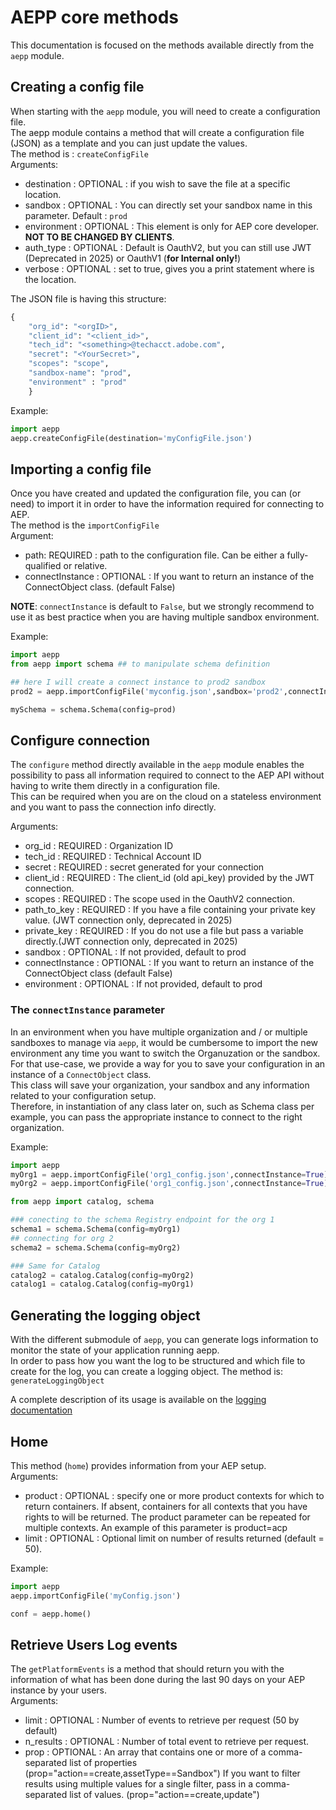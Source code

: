 # AEPP core methods

This documentation is focused on the methods available directly from the `aepp` module.

## Creating a config file

When starting with the `aepp` module, you will need to create a configuration file.\
The aepp module contains a method that will create a configuration file (JSON) as a template and you can just update the values.\
The method is : `createConfigFile`\
Arguments:

* destination : OPTIONAL : if you wish to save the file at a specific location.
* sandbox : OPTIONAL : You can directly set your sandbox name in this parameter. Default : `prod`
* environment : OPTIONAL : This element is only for AEP core developer. **NOT TO BE CHANGED BY CLIENTS**.
* auth_type : OPTIONAL : Default is OauthV2, but you can still use JWT (Deprecated in 2025) or OauthV1 (**for Internal only!**)
* verbose : OPTIONAL : set to true, gives you a print statement where is the location.

The JSON file is having this structure:

```python
{
    "org_id": "<orgID>",
    "client_id": "<client_id>",
    "tech_id": "<something>@techacct.adobe.com",
    "secret": "<YourSecret>",
    "scopes": "scope",
    "sandbox-name": "prod",
    "environment" : "prod"
    }
```

Example:

```python
import aepp
aepp.createConfigFile(destination='myConfigFile.json')
```

## Importing a config file

Once you have created and updated the configuration file, you can (or need) to import it in order to have the information required for connecting to AEP.\
The method is the `importConfigFile`\
Argument:

* path: REQUIRED : path to the configuration file. Can be either a fully-qualified or relative.
* connectInstance : OPTIONAL : If you want to return an instance of the ConnectObject class. (default False)

**NOTE**: `connectInstance` is default to `False`, but we strongly recommend to use it as best practice when you are having multiple sandbox environment.

Example: 

```py
import aepp
from aepp import schema ## to manipulate schema definition

## here I will create a connect instance to prod2 sandbox
prod2 = aepp.importConfigFile('myconfig.json',sandbox='prod2',connectInstance=True)

mySchema = schema.Schema(config=prod)
```

## Configure connection

The `configure` method directly available in the `aepp` module enables the possibility to pass all information required to connect to the AEP API without having to write them directly in a configuration file.\
This can be required when you are on the cloud on a stateless environment and you want to pass the connection info directly.

Arguments:

* org_id : REQUIRED : Organization ID
* tech_id : REQUIRED : Technical Account ID
* secret : REQUIRED : secret generated for your connection
* client_id : REQUIRED : The client_id (old api_key) provided by the JWT connection.
* scopes : REQUIRED : The scope used in the OauthV2 connection.
* path_to_key : REQUIRED : If you have a file containing your private key value. (JWT connection only, deprecated in 2025)
* private_key : REQUIRED : If you do not use a file but pass a variable directly.(JWT connection only, deprecated in 2025)
* sandbox : OPTIONAL : If not provided, default to prod
* connectInstance : OPTIONAL : If you want to return an instance of the ConnectObject class (default False)
* environment : OPTIONAL : If not provided, default to prod

### The `connectInstance` parameter

In an environment when you have multiple organization and / or multiple sandboxes to manage via `aepp`, it would be cumbersome to import the new environment any time you want to switch the Organuzation or the sandbox.\
For that use-case, we provide a way for you to save your configuration in an instance of a `ConnectObject` class.\
This class will save your organization, your sandbox and any information related to your configuration setup.\
Therefore, in instantiation of any class later on, such as Schema class per example, you can pass the appropriate instance to connect to the right organization.

Example: 

```python
import aepp
myOrg1 = aepp.importConfigFile('org1_config.json',connectInstance=True)
myOrg2 = aepp.importConfigFile('org1_config.json',connectInstance=True)

from aepp import catalog, schema

### conecting to the schema Registry endpoint for the org 1
schema1 = schema.Schema(config=myOrg1)
## connecting for org 2 
schema2 = schema.Schema(config=myOrg2)

### Same for Catalog
catalog2 = catalog.Catalog(config=myOrg2)
catalog1 = catalog.Catalog(config=myOrg1)

```

## Generating the logging object

With the different submodule of `aepp`, you can generate logs information to monitor the state of your application running aepp.\
In order to pass how you want the log to be structured and which file to create for the log, you can create a logging object.
The method is: `generateLoggingObject`

A complete description of its usage is available on the [logging documentation](./logging.md)

## Home

This method (`home`) provides information from your AEP setup.\
Arguments:

* product : OPTIONAL : specify one or more product contexts for which to return containers. If absent, containers for all contexts that you have rights to will be returned. The product parameter can be repeated for multiple contexts. An example of this parameter is product=acp
* limit : OPTIONAL : Optional limit on number of results returned (default = 50).

Example:

```python
import aepp
aepp.importConfigFile('myConfig.json')

conf = aepp.home()
```

## Retrieve Users Log events

The `getPlatformEvents` is a method that should return you with the information of what has been done during the last 90 days on your AEP instance by your users.\
Arguments:

* limit : OPTIONAL : Number of events to retrieve per request (50 by default)
* n_results : OPTIONAL : Number of total event to retrieve per request.
* prop : OPTIONAL : An array that contains one or more of a comma-separated list of properties (prop="action==create,assetType==Sandbox")
    If you want to filter results using multiple values for a single filter, pass in a comma-separated list of values. (prop="action==create,update")
